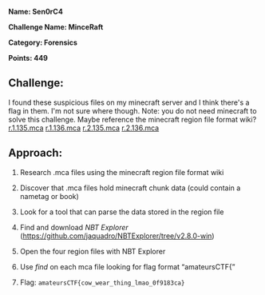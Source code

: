 **Name: Sen0rC4**

**Challenge Name: MinceRaft**

**Category: Forensics**

**Points: 449**



## Challenge:

I found these suspicious files on my minecraft server and I think there's a flag in them. I'm not sure where though.
Note: you do not need minecraft to solve this challenge. Maybe reference the minecraft region file format wiki?
[r.1.135.mca](files/r.1.135.mca) [r.1.136.mca](files/r.1.136.mca) [r.2.135.mca](files/r.2.135.mca) [r.2.136.mca](files/r2.136.mca)


## Approach:

1. Research .mca files using the minecraft region file format wiki

2. Discover that .mca files hold minecraft chunk data (could contain a nametag or book)
   
3. Look for a tool that can parse the data stored in the region file

4. Find and download *NBT Explorer* (https://github.com/jaquadro/NBTExplorer/tree/v2.8.0-win)

5. Open the four region files with NBT Explorer

6. Use *find* on each mca file looking for flag format “amateursCTF{”
   
7. Flag: `amateursCTF{cow_wear_thing_lmao_0f9183ca}`

   










